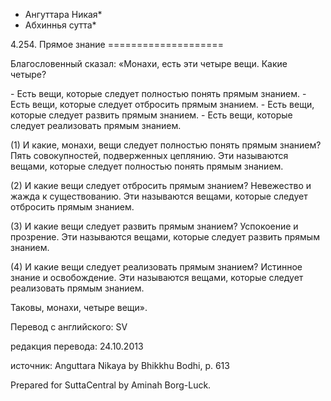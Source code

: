 * Ангуттара Никая*
* Абхиннья сутта*

4\.254\. Прямое знание
\=\=\=\=\=\=\=\=\=\=\=\=\=\=\=\=\=\=\=\=

Благословенный сказал: «Монахи, есть эти четыре вещи\. Какие четыре?

\- Есть вещи, которые следует полностью понять прямым знанием\.
\- Есть вещи, которые следует отбросить прямым знанием\.
\- Есть вещи, которые следует развить прямым знанием\.
\- Есть вещи, которые следует реализовать прямым знанием\.

\(1\) И какие, монахи, вещи следует полностью понять прямым знанием? Пять совокупностей, подверженных цеплянию\. Эти называются вещами, которые следует полностью понять прямым знанием\.

\(2\) И какие вещи следует отбросить прямым знанием? Невежество и жажда к существованию\. Эти называются вещами, которые следует отбросить прямым знанием\.

\(3\) И какие вещи следует развить прямым знанием? Успокоение и прозрение\. Эти называются вещами, которые следует развить прямым знанием\.

\(4\) И какие вещи следует реализовать прямым знанием? Истинное знание и освобождение\. Эти называются вещами, которые следует реализовать прямым знанием\.

Таковы, монахи, четыре вещи»\.

Перевод с английского: SV

редакция перевода: 24\.10\.2013

источник: Anguttara Nikaya by Bhikkhu Bodhi, p\. 613

Prepared for SuttaCentral by Aminah Borg\-Luck\.